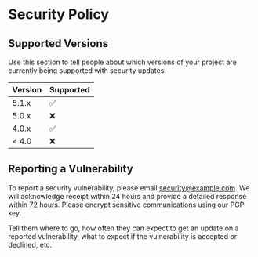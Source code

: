 # Security Policy

## Supported Versions

Use this section to tell people about which versions of your project are
currently being supported with security updates.

| Version | Supported          |
| ------- | ------------------ |
| 5.1.x   | :white_check_mark: |
| 5.0.x   | :x:                |
| 4.0.x   | :white_check_mark: |
| < 4.0   | :x:                |

## Reporting a Vulnerability

To report a security vulnerability, please email security@example.com. We will acknowledge receipt within 24 hours and provide a detailed response within 72 hours. Please encrypt sensitive communications using our PGP key.

Tell them where to go, how often they can expect to get an update on a
reported vulnerability, what to expect if the vulnerability is accepted or
declined, etc.
